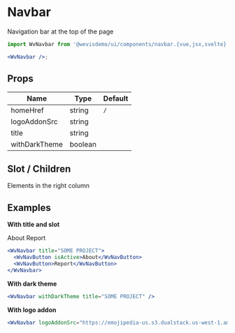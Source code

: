 # Navbar

Navigation bar at the top of the page

<WvNavbar />

```jsx
import WvNavbar from '@wevisdemo/ui/components/navbar.{vue,jsx,svelte}';

<WvNavbar />;
```

## Props

| Name          | Type    | Default |
| ------------- | ------- | ------- |
| homeHref      | string  | `/`     |
| logoAddonSrc  | string  |         |
| title         | string  |         |
| withDarkTheme | boolean |         |

## Slot / Children

Elements in the right column

## Examples

**With title and slot**

<WvNavbar title="SOME PROJECT">
  <WvNavButton isActive>About</WvNavButton>
  <WvNavButton>Report</WvNavButton>
</WvNavbar>

```jsx
<WvNavbar title="SOME PROJECT">
  <WvNavButton isActive>About</WvNavButton>
  <WvNavButton>Report</WvNavButton>
</WvNavbar>
```

**With dark theme**

<WvNavbar withDarkTheme title="SOME PROJECT" />

```jsx
<WvNavbar withDarkTheme title="SOME PROJECT" />
```

**With logo addon**

<WvNavbar logoAddonSrc="https://emojipedia-us.s3.dualstack.us-west-1.amazonaws.com/thumbs/120/apple/285/sparkles_2728.png" />

```jsx
<WvNavbar logoAddonSrc="https://emojipedia-us.s3.dualstack.us-west-1.amazonaws.com/thumbs/120/apple/285/sparkles_2728.png" />
```
